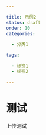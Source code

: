 ```yaml
---

title: 示例2 
status: draft 
order: 10 
categories: 

  - 分类1

tags:

  - 标签1
  - 标签2

---
```


# 测试

上传测试